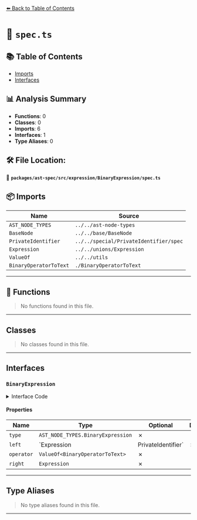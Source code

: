 [⬅️ Back to Table of Contents](../../../../../index.md)

# 📄 `spec.ts`

## 📚 Table of Contents

- [Imports](#imports)
- [Interfaces](#interfaces)

## 📊 Analysis Summary

- **Functions**: 0
- **Classes**: 0
- **Imports**: 6
- **Interfaces**: 1
- **Type Aliases**: 0

## 🛠️ File Location:
📂 **`packages/ast-spec/src/expression/BinaryExpression/spec.ts`**

## 📦 Imports

| Name | Source |
|------|--------|
| `AST_NODE_TYPES` | `../../ast-node-types` |
| `BaseNode` | `../../base/BaseNode` |
| `PrivateIdentifier` | `../../special/PrivateIdentifier/spec` |
| `Expression` | `../../unions/Expression` |
| `ValueOf` | `../../utils` |
| `BinaryOperatorToText` | `./BinaryOperatorToText` |


---

## 🔧 Functions

> No functions found in this file.


---

## Classes

> No classes found in this file.


---

## Interfaces

### `BinaryExpression`

<details><summary>Interface Code</summary>

```ts
export interface BinaryExpression extends BaseNode {
  type: AST_NODE_TYPES.BinaryExpression;
  left: Expression | PrivateIdentifier;
  operator: ValueOf<BinaryOperatorToText>;
  right: Expression;
}
```
</details>

#### Properties

| Name | Type | Optional | Description |
|------|------|----------|-------------|
| `type` | `AST_NODE_TYPES.BinaryExpression` | ✗ |  |
| `left` | `Expression | PrivateIdentifier` | ✗ |  |
| `operator` | `ValueOf<BinaryOperatorToText>` | ✗ |  |
| `right` | `Expression` | ✗ |  |


---

## Type Aliases

> No type aliases found in this file.


---
